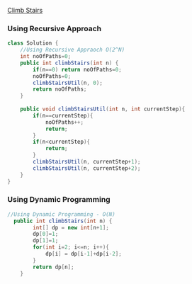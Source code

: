 [Climb Stairs](https://leetcode.com/problems/climbing-stairs/)


### Using Recursive Approach
``` Java
class Solution {
    //Using Recursive Appraoch O(2^N)
    int noOfPaths=0;
    public int climbStairs(int n) {
        if(n==0) return noOfPaths=0;
        noOfPaths=0;
        climbStairsUtil(n, 0);
        return noOfPaths;
    }
    
    public void climbStairsUtil(int n, int currentStep){
        if(n==currentStep){
            noOfPaths++;
            return;
        }
        if(n<currentStep){
            return;
        }
        climbStairsUtil(n, currentStep+1);
        climbStairsUtil(n, currentStep+2);
    }
}
```

### Using Dynamic Programming
``` Java
//Using Dynamic Programming - O(N)
  public int climbStairs(int n) {
        int[] dp = new int[n+1];
        dp[0]=1;
        dp[1]=1;
        for(int i=2; i<=n; i++){
            dp[i] = dp[i-1]+dp[i-2];
        }
        return dp[n];
    }
```
